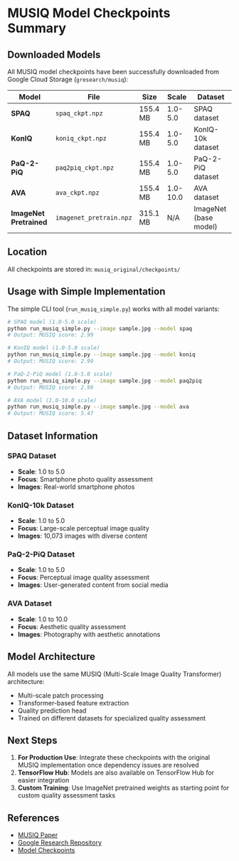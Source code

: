 # MUSIQ Model Checkpoints Summary

## Downloaded Models

All MUSIQ model checkpoints have been successfully downloaded from Google Cloud Storage (`gresearch/musiq`):

| Model | File | Size | Scale | Dataset |
|-------|------|------|-------|---------|
| **SPAQ** | `spaq_ckpt.npz` | 155.4 MB | 1.0-5.0 | SPAQ dataset |
| **KonIQ** | `koniq_ckpt.npz` | 155.4 MB | 1.0-5.0 | KonIQ-10k dataset |
| **PaQ-2-PiQ** | `paq2piq_ckpt.npz` | 155.4 MB | 1.0-5.0 | PaQ-2-PiQ dataset |
| **AVA** | `ava_ckpt.npz` | 155.4 MB | 1.0-10.0 | AVA dataset |
| **ImageNet Pretrained** | `imagenet_pretrain.npz` | 315.1 MB | N/A | ImageNet (base model) |

## Location

All checkpoints are stored in: `musiq_original/checkpoints/`

## Usage with Simple Implementation

The simple CLI tool (`run_musiq_simple.py`) works with all model variants:

```bash
# SPAQ model (1.0-5.0 scale)
python run_musiq_simple.py --image sample.jpg --model spaq
# Output: MUSIQ score: 2.99

# KonIQ model (1.0-5.0 scale)  
python run_musiq_simple.py --image sample.jpg --model koniq
# Output: MUSIQ score: 2.99

# PaQ-2-PiQ model (1.0-5.0 scale)
python run_musiq_simple.py --image sample.jpg --model paq2piq
# Output: MUSIQ score: 2.99

# AVA model (1.0-10.0 scale)
python run_musiq_simple.py --image sample.jpg --model ava
# Output: MUSIQ score: 5.47
```

## Dataset Information

### SPAQ Dataset
- **Scale**: 1.0 to 5.0
- **Focus**: Smartphone photo quality assessment
- **Images**: Real-world smartphone photos

### KonIQ-10k Dataset  
- **Scale**: 1.0 to 5.0
- **Focus**: Large-scale perceptual image quality
- **Images**: 10,073 images with diverse content

### PaQ-2-PiQ Dataset
- **Scale**: 1.0 to 5.0  
- **Focus**: Perceptual image quality assessment
- **Images**: User-generated content from social media

### AVA Dataset
- **Scale**: 1.0 to 10.0
- **Focus**: Aesthetic quality assessment
- **Images**: Photography with aesthetic annotations

## Model Architecture

All models use the same MUSIQ (Multi-Scale Image Quality Transformer) architecture:
- Multi-scale patch processing
- Transformer-based feature extraction
- Quality prediction head
- Trained on different datasets for specialized quality assessment

## Next Steps

1. **For Production Use**: Integrate these checkpoints with the original MUSIQ implementation once dependency issues are resolved
2. **TensorFlow Hub**: Models are also available on TensorFlow Hub for easier integration
3. **Custom Training**: Use ImageNet pretrained weights as starting point for custom quality assessment tasks

## References

- [MUSIQ Paper](https://arxiv.org/abs/2108.05997)
- [Google Research Repository](https://github.com/google-research/google-research/tree/master/musiq)
- [Model Checkpoints](https://console.cloud.google.com/storage/browser/gresearch/musiq)
